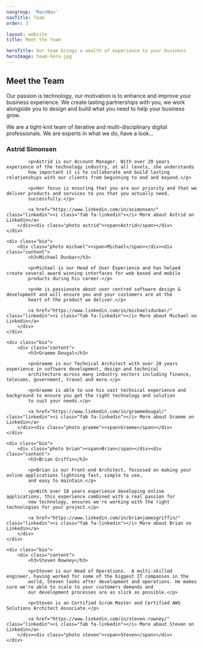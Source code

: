 ```yaml
---
navgroup: 'MainNav'
navTitle: Team
order: 3

layout: website
title: Meet the Team

heroTitle: Our team brings a wealth of experience to your business
heroImage: team-hero.jpg
---
```


## Meet the Team

Our passion is technology, our motivation is to enhance and improve your business experience. We create lasting
partnerships with you, we work alongside you to design and build what you need to help your business grow.

We are a tight-knit team of iterative and multi-disciplinary digital professionals. We are experts in what we do, have a
look&hellip;

<section class="bios">
    <div class="bio">
        <div class="content">
            <h3>Astrid Simonsen</h3>

            <p>Astrid is our Account Manager. With over 20 years experience of the technology industry, at all levels, she understands
            how important it is to collaborate and build lasting relationships with our clients from beginning to end and beyond.</p>

            <p>Her focus is ensuring that you are our priority and that we deliver products and services to you that you actually need,
            successfully.</p>

            <a href="https://www.linkedin.com/in/asimonsen/" class="linkedin"><i class="fab fa-linkedin"></i> More about Astrid on Linkedin</a>
        </div><div class="photo astrid"><span>Astrid</span></div>
    </div>

    <div class="bio">
        <div class="photo michael"><span>Michael</span></div><div class="content">
            <h3>Michael Dunbar</h3>

            <p>Michael is our Head of User Experience and has helped create several award winning interfaces for web based and mobile
            products during his career.</p>

            <p>He is passionate about user centred software design & development and will ensure you and your customers are at the
            heart of the product we deliver.</p>

            <a href="https://www.linkedin.com/in/michaelsdunbar/" class="linkedin"><i class="fab fa-linkedin"></i> More about Michael on Linkedin</a>
        </div>
    </div>
    
    <div class="bio">
        <div class="content">
            <h3>Graeme Dougal</h3>

            <p>Graeme is our Technical Architect with over 20 years experience in software development, design and technical
            architecture across many industry sectors including finance, telecoms, government, travel and more.</p>

            <p>Graeme is able to use his vast technical experience and background to ensure you get the right technology and solution
            to suit your needs.</p>

            <a href="https://www.linkedin.com/in/graemedougal/" class="linkedin"><i class="fab fa-linkedin"></i> More about Graeme on Linkedin</a>
        </div><div class="photo graeme"><span>Graeme</span></div>
    </div>

    <div class="bio">
        <div class="photo brian"><span>Brian</span></div><div class="content">
            <h3>Brian Griffin</h3>

            <p>Brian is our Front-end Architect, focussed on making your online applications lightning fast, simple to use,
            and easy to maintain.</p>

            <p>With over 18 years experience developing online applications, this experience combined with a real passion for
            new technology, ensures we're working with the right technologies for your project.</p>

            <a href="https://www.linkedin.com/in/brianjamesgriffin/" class="linkedin"><i class="fab fa-linkedin"></i> More about Brian on Linkedin</a>
        </div>
    </div>

    <div class="bio">
        <div class="content">
            <h3>Steven Rowney</h3>

            <p>Steven is our Head of Operations.  A multi-skilled engineer, having worked for some of the biggest IT companies in the
            world, Steven looks after development and operations. He makes sure we're able to scale to your customers demands and
            our development processes are as slick as possible.</p>

            <p>Steven is an Certified Scrum Master and Certified AWS Solutions Architect Associate.</p>

            <a href="https://www.linkedin.com/in/steven-rowney/" class="linkedin"><i class="fab fa-linkedin"></i> More about Steven on Linkedin</a>
        </div><div class="photo steven"><span>Steven</span></div>
    </div>
</section>
